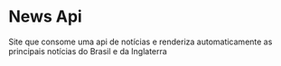 # News Api

Site que consome uma api de notícias e renderiza automaticamente as principais notícias do Brasil e da Inglaterra
